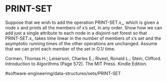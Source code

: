 # PRINT-SET

Suppose that we wish to add the operation PRINT-SET.x_, which is given a node x and prints all the members of x’s set, in any order. Show how we can add just a single attribute to each node in a disjoint-set forest so that PRINT-SET.x_ takes time linear in the number of members of x’s set and the asymptotic running times of the other operations are unchanged. Assume that we can print each member of the set in O.1/ time.

Cormen, Thomas H.; Leiserson, Charles E.; Rivest, Ronald L.; Stein, Clifford. Introduction to Algorithms (Page 572). The MIT Press. Kindle Edition. 

#software-engineering/data-structures/sets/PRINT-SET
